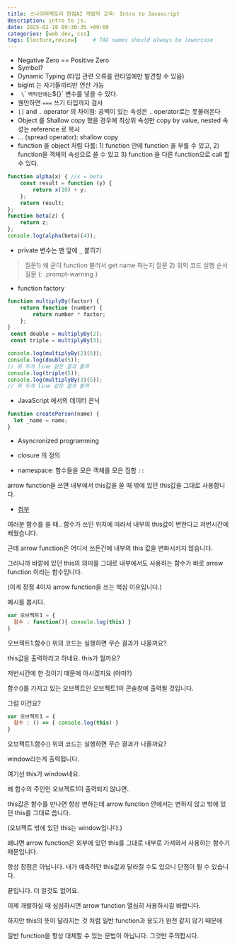 ```yaml
---
title: 스나이퍼팩토리 한컴AI 개발자 교육- Intro to Javascript 
description: intro to js.
date: 2025-02-10 09:30:35 +09:00
categories: [web dev, css]
tags: [lecture,review]     # TAG names should always be lowercase
---
```


- Negative Zero == Positive Zero
- Symbol?
- Dynamic Typing (타입 관련 오류를 런타임에만 발견할 수 있음)
- bigInt 는 자기들끼리만 연산 가능
- ` \`\` ` 벡틱안에는 `${}` 변수를 넣을 수 있다.
- 웬만하면 `===` 쓰기 타입까지 검사
- `[]` and `.` operator 의 차이점: 공백이 있는 속성은 `.` operator로는 못불러온다
- Object 를 Shallow copy 했을 경우에 최상위 속성만 copy by value, nested 속성는 reference 로 복사
- ... (spread operator): shallow copy
- function 을 object 처럼 다룸: 1) function 안에 function 을 부를 수 있고, 2) function을 객체의 속성으로 쓸 수 있고 3) function 을 다른 function으로 call 할 수 있다.
```Javascript
function alpha(x) { //x = beta
    const result = function (y) {
        return x(10) + y;
    };
    return result;
};
function beta(z) {
    return z;
};
console.log(alpha(beta)(4));
```
- private 변수는 맨 앞에 `_` 붙히기

> 질문1) 왜 굳이 function 불러서 get name 하는지 질문 2) 위의 코드 실행 순서 질문
{: .prompt-warning }

- function factory
``` JavaScript
function multiplyBy(factor) {
    return function (number) {
        return number * factor;
    };
}
 const double = multiplyBy(2);
 const triple = multiplyBy(3);

console.log(multiplyBy(2)(5));
console.log(double(5));
// 위 두개 line 같은 결과 출력
console.log(triple(5));
console.log(multiplyBy(3)(5));
// 위 두개 line 같은 결과 출력
```

- JavaScript 에서의 데이터 은닉
```JavaScript
function createPerson(name) {
  let _name = name;
}
```
- Asyncronized programming

- closure 의 정의

- namespace: 함수들을 모은 객체를 모은 집합 `::`

arrow function을 쓰면 내부에서 this값을 쓸 때 밖에 있던 this값을 그대로 사용합니다.

 

- [첨부](https://codingapple.com/unit/es6-3-arrow-function-why/?gad_source=1&gclid=CjwKCAiAwaG9BhAREiwAdhv6Yy3yMWsFzkHZGfUr9b38em54OxXxeiIne49oZ-ley4ht41NohYhyBBoCvsoQAvD_BwE) 

여러분 함수를 쓸 때.. 함수가 쓰인 위치에 따라서 내부의 this값이 변한다고 저번시간에 배웠습니다. 

근데 arrow function은 어디서 쓰든간에 내부의 this 값을 변화시키지 않습니다. 

그러니까 바깥에 있던 this의 의미를 그대로 내부에서도 사용하는 함수가 바로 arrow function 이라는 함수입니다. 

(이게 장점 4이자 arrow function을 쓰는 핵심 이유입니다.) 

 

 

예시를 봅시다. 
```JavaScript
var 오브젝트1 = {
  함수 : function(){ console.log(this) }
}
```
오브젝트1.함수()
위의 코드는 실행하면 무슨 결과가 나올까요? 

this값을 출력하라고 하네요. this가 뭘까요?

저번시간에 한 것이기 때문에 아시겠지요 (아마?)

함수()를 가지고 있는 오브젝트인 오브젝트1이 콘솔창에 출력될 것입니다. 

 

 

 

그럼 이건요? 
```JavaScript
var 오브젝트1 = {
  함수 : () => { console.log(this) }
}
```
오브젝트1.함수()
위의 코드는 실행하면 무슨 결과가 나올까요? 

window라는게 출력됩니다. 

여기선 this가 window네요. 

 

왜 함수의 주인인 오브젝트1이 출력되지 않냐면..

this값은 함수를 만나면 항상 변하는데 arrow function 안에서는 변하지 않고 밖에 있던 this를 그대로 씁니다.

(오브젝트 밖에 있던 this는 window입니다.)  



왜냐면 arrow function은 외부에 있던 this를 그대로 내부로 가져와서 사용하는 함수기 때문입니다. 

항상 장점은 아닙니다. 내가 예측하던 this값과 달라질 수도 있으니 단점이 될 수 있습니다.  

끝입니다. 더 알것도 없어요. 

이제 개발하실 때 심심하시면 arrow function 열심히 사용하시길 바랍니다. 

 

하지만 this의 뜻이 달라지는 것 처럼 일반 function과 용도가 완전 같지 않기 때문에

일반 function을 항상 대체할 수 있는 문법이 아닙니다. 그것만 주의합시다. 